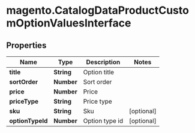 # magento.CatalogDataProductCustomOptionValuesInterface

## Properties
Name | Type | Description | Notes
------------ | ------------- | ------------- | -------------
**title** | **String** | Option title | 
**sortOrder** | **Number** | Sort order | 
**price** | **Number** | Price | 
**priceType** | **String** | Price type | 
**sku** | **String** | Sku | [optional] 
**optionTypeId** | **Number** | Option type id | [optional] 


